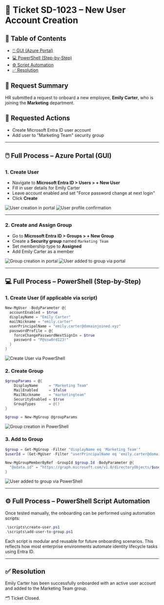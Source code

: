 # 🎫 Ticket SD-1023 – New User Account Creation

## 📘 Table of Contents

- [🖱️ GUI (Azure Portal)](#-full-process--azure-portal-gui)
- [💻 PowerShell (Step-by-Step)](#-full-process--powershell-step-by-step)
- [⚙️ Script Automation](#-full-process--powershell-script-automation)
- [✅ Resolution](#-resolution)


## 📄 Request Summary
HR submitted a request to onboard a new employee, **Emily Carter**, who is joining the **Marketing** department.

## 📝 Requested Actions
- Create Microsoft Entra ID user account
- Add user to "Marketing Team" security group

---

## 🖱️ Full Process – Azure Portal (GUI)

### 1. Create User
- Navigate to **Microsoft Entra ID > Users > + New User**
- Fill in user details for Emily Carter
- Leave account enabled and set "Force password change at next login"
- Click **Create**

![User creation in portal](../screenshots/SD-1023/gui/create-user-portal.png)
![User profile confirmation](../screenshots/SD-1023/gui/emily-carter-created.png)

---

### 2. Create and Assign Group
- Go to **Microsoft Entra ID > Groups > + New Group**
- Create a **Security group** named `Marketing Team`
- Set membership type to **Assigned**
- Add Emily Carter as a member

![Group creation in portal](../screenshots/SD-1023/gui/create-group-portal.png)
![User added to group via portal](../screenshots/SD-1023/gui/add-user-to-group-portal.png)

---

## 💻 Full Process – PowerShell (Step-by-Step)

### 1. Create User (if applicable via script)
```powershell
New-MgUser -BodyParameter @{
  accountEnabled = $true
  displayName = "Emily Carter"
  mailNickname = "emily.carter"
  userPrincipalName = "emily.carter@domainjoined.xyz"
  passwordProfile = @{
    forceChangePasswordNextSignIn = $true
    password = "P@ssw0rd123!"
  }
}
```
![Create User via PowerShell](../screenshots/SD-1023/powershell/create-user-via-ps.png)

### 2. Create Group
```powershell
$groupParams = @{
    DisplayName     = "Marketing Team"
    MailEnabled     = $false
    MailNickname    = "marketingteam"
    SecurityEnabled = $true
    GroupTypes      = @()
}

$group = New-MgGroup @groupParams
```

![Group creation in PowerShell](../screenshots/SD-1023/powershell/create-security-group-ps.png)

### 3. Add to Group
```powershell
$group = Get-MgGroup -Filter "displayName eq 'Marketing Team'"
$userId = (Get-MgUser -Filter "userPrincipalName eq 'emily.carter@domainjoined.xyz'").Id

New-MgGroupMemberByRef -GroupId $group.Id -BodyParameter @{
  "@odata.id" = "https://graph.microsoft.com/v1.0/directoryObjects/$userId"
}
```

![User added to group via PowerShell](../screenshots/SD-1023/powershell/add-user-to-group-ps.png)

---

## ⚙️ Full Process – PowerShell Script Automation

Once tested manually, the onboarding can be performed using automation scripts:

```powershell
.\scripts\create-user.ps1
.\scripts\add-user-to-group.ps1
```

Each script is modular and reusable for future onboarding scenarios. This reflects how most enterprise environments automate identity lifecycle tasks using Entra ID.

---

## ✅ Resolution
Emily Carter has been successfully onboarded with an active user account and added to the Marketing Team group.

🗂️ Ticket Closed.

